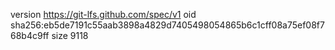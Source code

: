 version https://git-lfs.github.com/spec/v1
oid sha256:eb5de7191c55aab3898a4829d7405498054865b6c1cff08a75ef08f768b4c9ff
size 9118
